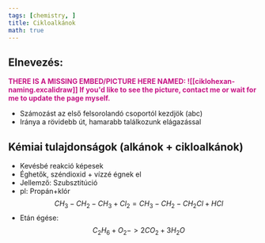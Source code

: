 ```yaml
---
tags: [chemistry, ] 
title: Cikloalkánok
math: true
---
```

## Elnevezés:

<p style='color: MediumVioletRed;'><b>THERE IS A MISSING EMBED/PICTURE HERE NAMED: ![[ciklohexan-naming.excalidraw]]
If you'd like to see the picture, contact me or wait for me to update the page myself. </b></p>

- Számozást az első felsorolandó csoportól kezdjök (abc)
- Iránya a rövidebb út, hamarabb találkozunk elágazással

## Kémiai tulajdonságok (alkánok + cikloalkánok)
- Kevésbé reakció képesek
- Éghetők, széndioxid + vízzé égnek el
- Jellemző: Szubsztitúció
- pl: Propán+klór
$$CH_3-CH_2-CH_3+Cl_2= CH_3-CH_2-CH_2Cl+HCl$$
- Etán égése:
$$C_2H_6+O_2->2CO_2+3H_2O$$
 